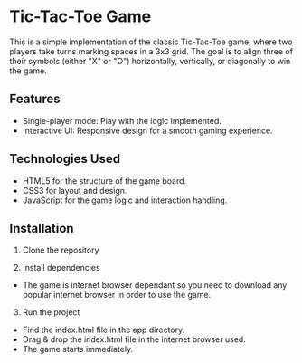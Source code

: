 # Tic-Tac-Toe Game
This is a simple implementation of the classic Tic-Tac-Toe game, where two players take turns marking spaces in a 3x3 grid. The goal is to align three of their symbols (either "X" or "O") horizontally, vertically, or diagonally to win the game.

## Features
- Single-player mode: Play with the logic implemented. 
- Interactive UI: Responsive design for a smooth gaming experience.

## Technologies Used
- HTML5 for the structure of the game board.
- CSS3 for layout and design.
- JavaScript for the game logic and interaction handling.

## Installation
1. Clone the repository

2. Install dependencies
- The game is internet browser dependant so you need to download any popular internet browser in order to use the game.

3. Run the project
- Find the index.html file in the app directory.
- Drag & drop the index.html file in the internet browser used.
- The game starts immediately.
